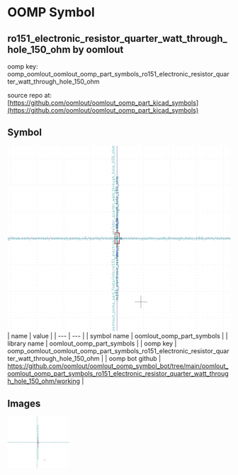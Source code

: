 # OOMP Symbol  
## ro151_electronic_resistor_quarter_watt_through_hole_150_ohm  by oomlout  
  
oomp key: oomp_oomlout_oomlout_oomp_part_symbols_ro151_electronic_resistor_quarter_watt_through_hole_150_ohm  
  
source repo at: [https://github.com/oomlout/oomlout_oomp_part_kicad_symbols](https://github.com/oomlout/oomlout_oomp_part_kicad_symbols)  
## Symbol  
  
[![working.png](working_600.png)](working.png)  
| name | value | 
| --- | --- | 
| symbol name | oomlout_oomp_part_symbols | 
| library name | oomlout_oomp_part_symbols | 
| oomp key | oomp_oomlout_oomlout_oomp_part_symbols_ro151_electronic_resistor_quarter_watt_through_hole_150_ohm | 
| oomp bot github | https://github.com/oomlout/oomlout_oomp_symbol_bot/tree/main/oomlout_oomlout_oomp_part_symbols_ro151_electronic_resistor_quarter_watt_through_hole_150_ohm/working | 
## Images  
  
[![working.png](working_140.png)](working.png)  
